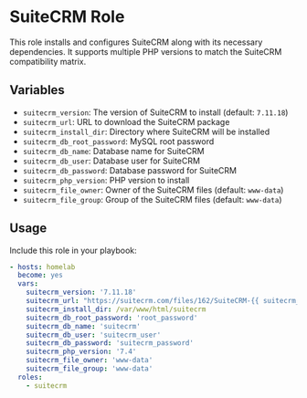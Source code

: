 # SuiteCRM Role

This role installs and configures SuiteCRM along with its necessary dependencies. It supports multiple PHP versions to match the SuiteCRM compatibility matrix.

## Variables

- `suitecrm_version`: The version of SuiteCRM to install (default: `7.11.18`)
- `suitecrm_url`: URL to download the SuiteCRM package
- `suitecrm_install_dir`: Directory where SuiteCRM will be installed
- `suitecrm_db_root_password`: MySQL root password
- `suitecrm_db_name`: Database name for SuiteCRM
- `suitecrm_db_user`: Database user for SuiteCRM
- `suitecrm_db_password`: Database password for SuiteCRM
- `suitecrm_php_version`: PHP version to install
- `suitecrm_file_owner`: Owner of the SuiteCRM files (default: `www-data`)
- `suitecrm_file_group`: Group of the SuiteCRM files (default: `www-data`)

## Usage

Include this role in your playbook:

```yaml
- hosts: homelab
  become: yes
  vars:
    suitecrm_version: '7.11.18'
    suitecrm_url: "https://suitecrm.com/files/162/SuiteCRM-{{ suitecrm_version }}/release/413/SuiteCRM-{{ suitecrm_version }}.zip"
    suitecrm_install_dir: /var/www/html/suitecrm
    suitecrm_db_root_password: 'root_password'
    suitecrm_db_name: 'suitecrm'
    suitecrm_db_user: 'suitecrm_user'
    suitecrm_db_password: 'suitecrm_password'
    suitecrm_php_version: '7.4'
    suitecrm_file_owner: 'www-data'
    suitecrm_file_group: 'www-data'
  roles:
    - suitecrm
